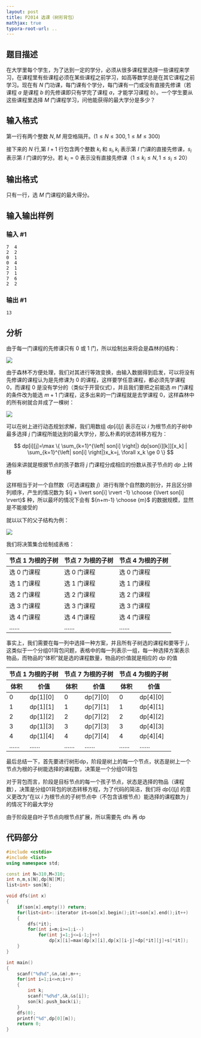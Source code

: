 ```yaml
---
layout: post
title: P2014 选课（树形背包）
mathjax: true
typora-root-url: ..
---
```


## 题目描述

在大学里每个学生，为了达到一定的学分，必须从很多课程里选择一些课程来学习，在课程里有些课程必须在某些课程之前学习，如高等数学总是在其它课程之前学习。现在有 $N$ 门功课，每门课有个学分，每门课有一门或没有直接先修课（若课程 $a$ 是课程 $b$ 的先修课即只有学完了课程 $a$，才能学习课程 $b$）。一个学生要从这些课程里选择 $M$ 门课程学习，问他能获得的最大学分是多少？

## 输入格式
第一行有两个整数 $N,M$ 用空格隔开。($1 \leq N \leq 300, 1 \leq M \leq 300$)

接下来的 $N$ 行,第 $I+1$ 行包含两个整数 $k_i$ 和 $s_i, k_i$ 表示第 $I$ 门课的直接先修课，$s_i$ 表示第 $I$ 门课的学分。若 $k_i=0$ 表示没有直接先修课（$1 \leq {k_i} \leq N, 1 \leq {s_i} \leq 20$）

## 输出格式
只有一行，选 $M$ 门课程的最大得分。

## 输入输出样例

### 输入 #1

```text
7  4
2  2
0  1
0  4
2  1
7  1
7  6
2  2
```

### 输出 #1
```text
13
```

## 分析

由于每一门课程的先修课只有 $0$ 或 $1$ 门，所以绘制出来将会是森林的结构：

![](/assets/img/posts/17444acfa337c95c9737cacd1042f98e.png)

由于森林不方便处理，我们对其进行等效变换，由输入数据得到启发，可以将没有先修课的课程认为是先修课为 $0$ 的课程，这样要学任意课程，都必须先学课程 $0$，而课程 $0$ 是没有学分的（类似于开营仪式），并且我们要把之前能选 $m$ 门课程的条件改为能选 $m+1$ 门课程，这多出来的一门课程就是去学课程 $0$，这样森林中的所有树就合并成了一棵树：

![](/assets/img/posts/0fbb8a4cc1bd98b878213bebee6b6e58.png)

可以在树上进行动态规划求解，我们用数组 $dp[i][j]$ 表示在以 $i$ 为根节点的子树中最多选择 $j$ 门课程所能达到的最大学分，那么朴素的状态转移方程为：

$$
dp[i][j]=\max \{ \sum_{k=1}^{\left| son[i] \right|} dp[son[i][k]][x_k] | \sum_{k=1}^{\left| son[i] \right|}x_k=j, \forall x_k \ge 0 \}
$$

通俗来讲就是根据节点的孩子数将 $j$ 门课程分成相应的份数从孩子节点的 $dp$ 上转移

这样相当于对一个自然数（可选课程数 $j$）进行有限个自然数的剖分，并且区分排列顺序，产生的情况数为 ${j + \lvert son[i] \rvert -1} \choose {\lvert son[i] \rvert}$ 种，所以最坏的情况下会有 ${n+m-1} \choose {m}$ 的数据规模，显然是不能接受的

就以以下的父子结构为例：	

![](/assets/img/posts/c80cd718e86b8dec4b442b318ff55a68.png)

我们将决策集合绘制成表格：

| 节点 $1$ 为根的子树 | 节点 $7$ 为根的子树 | 节点 $4$ 为根的子树 |
| ------------------ | ------------------ | ------------------ |
| 选 0 门课程 | 选 0 门课程 | 选 0 门课程 |
| 选 1 门课程 | 选 1 门课程 | 选 1 门课程 |
| 选 2 门课程 | 选 2 门课程 | 选 2 门课程 |
| 选 3 门课程 | 选 3 门课程 | 选 3 门课程 |
| 选 4 门课程 | 选 4 门课程 | 选 4 门课程 |
| …… | …… | …… |

事实上，我们需要在每一列中选择一种方案，并且所有子树选的课程和要等于 $j$，这类似于一个分组01背包问题，表格中的每一列表示一组，每一种选择方案表示物品，而物品的“体积”就是选的课程数量，物品的价值就是相应的 $dp$ 的值

<table>
    <thead>
        <tr>
            <th colspan="2">节点 1 为根的子树</th>
            <th colspan="2">节点 7 为根的子树</th>
            <th colspan="2">节点 4 为根的子树</th>
        </tr>
        <tr>
            <th>体积</th>
            <th>价值</th>
            <th>体积</th>
            <th>价值</th>
            <th>体积</th>
            <th>价值</th>
        </tr>
    </thead>
    <tbody>
        <tr>
            <td>0</td>
            <td>dp[1][0]</td>
            <td>0</td>
            <td>dp[7][0]</td>
            <td>0</td>
            <td>dp[4][0]</td>
        </tr>
        <tr>
            <td>1</td>
            <td>dp[1][1]</td>
            <td>1</td>
            <td>dp[7][1]</td>
            <td>1</td>
            <td>dp[4][1]</td>
        </tr>
        <tr>
            <td>2</td>
            <td>dp[1][2]</td>
            <td>2</td>
            <td>dp[7][2]</td>
            <td>2</td>
            <td>dp[4][2]</td>
        </tr>
        <tr>
            <td>3</td>
            <td>dp[1][3]</td>
            <td>3</td>
            <td>dp[7][3]</td>
            <td>3</td>
            <td>dp[4][3]</td>
        </tr>
        <tr>
            <td>4</td>
            <td>dp[1][4]</td>
            <td>4</td>
            <td>dp[7][4]</td>
            <td>4</td>
            <td>dp[4][4]</td>
        </tr>
        <tr>
            <td>……</td>
            <td>……</td>
            <td>……</td>
            <td>……</td>
            <td>……</td>
            <td>……</td>
        </tr>
    </tbody>
</table>

最后总结一下，首先要进行树形dp，阶段是树上的每一个节点，状态是树上一个节点为根的子树能选择的课程数，决策是一个分组01背包

对于背包而言，阶段是目标节点的每一个孩子节点，状态是选择的物品（课程数），决策是分组01背包的状态转移方程，为了代码的简洁，我们将 $dp[i][j]$ 的意义更改为“在以 $i$ 为根节点的子树节点中（不包含该根节点）能选择的课程数为 $j$ 的情况下的最大学分

由于阶段是自叶子节点向根节点扩展，所以需要先 dfs 再 dp

## 代码部分

```cpp
#include <cstdio>
#include <list>
using namespace std;

const int N=310,M=310;
int n,m,s[N],dp[N][M];
list<int> son[N];

void dfs(int x)
{
    if(son[x].empty()) return;
    for(list<int>::iterator it=son[x].begin();it!=son[x].end();it++)
    {
        dfs(*it);
        for(int i=m;i>=1;i--)
            for(int j=1;j<=i-1;j++)
                dp[x][i]=max(dp[x][i],dp[x][i-j]+dp[*it][j]+s[*it]);
    }
}

int main()
{
    scanf("%d%d",&n,&m),m++;
    for(int i=1;i<=n;i++)
    {
        int k;
        scanf("%d%d",&k,&s[i]);
        son[k].push_back(i);
    }
    dfs(0);
    printf("%d",dp[0][m]);
    return 0;
}
```